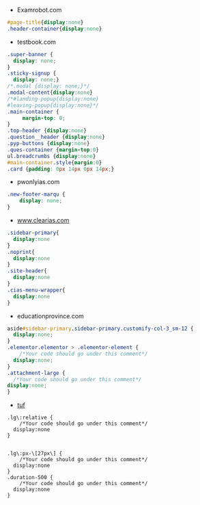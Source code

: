 - Examrobot.com
```CSS
#page-title{display:none}
.header-container{display:none}
```
- testbook.com
```CSS
.super-banner {
  display: none;
}
.sticky-signup {
  display: none;}
/*.modal {display: none;}*/
.modal-content{display:none}
/*#landing-popup{display:none}
#leaving-popup{display:none}*/
.main-container {
     margin-top: 0; 
}
.top-header {display:none}
.question__header {display:none}
.pyp-buttons {display:none}
.ques-container {margin-top:0}
ul.breadcrumbs {display:none}
#main-container.style{margin:0}
.card {padding: 0px 14px 0px 14px;}
```
- pwonlyias.com
```CSS
.new-footer-marqu {
    display: none;
}
```
- www.clearias.com
```CSS
.sidebar-primary{
  display:none
}
.noprint{
  display:none
}
.site-header{
  display:none
}
.cias-menu-wrapper{
  display:none
}
```
- educationprovince.com
```CSS
aside#sidebar-primary.sidebar-primary.customify-col-3_sm-12 {
  display:none;
}
.elementor.elementor > .elementor-element {
	/*Your code should go under this comment*/
  display:none;
}
.attachment-large {
  /*Your code should go under this comment*/
display:none;
}
```
- [tuf](https://takeuforward.org/strivers-a2z-dsa-course/strivers-a2z-dsa-course-sheet-2/)
```
.lg\:relative {
	/*Your code should go under this comment*/
  display:none
}


.lg\:px-\[27px\] {
	/*Your code should go under this comment*/
  display:none
}
.duration-500 {
	/*Your code should go under this comment*/
  display:none
}
```
